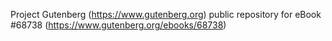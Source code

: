 Project Gutenberg (https://www.gutenberg.org) public repository for eBook #68738 (https://www.gutenberg.org/ebooks/68738)
